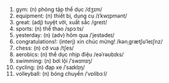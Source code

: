 1. gym: (n) phòng tập thể dục /dʒɪm/
3. equipment: (n) thiết bị, dụng cụ /ɪˈkwɪpmənt/
4. great: (adj) tuyệt vời, xuất sắc /ɡreɪt/
5. sports: (n) thể thao /spɔːts/
9. yesterday: (n) (adv) hôm qua /ˈjestədeɪ/
10. congratulations\!: (interj) xin chúc mừng\! /kənˌɡrætʃʊˈleɪʃnz/
1. chess: (n) cờ vua /tʃes/
2. aerobics: (n) thể dục nhịp điệu /eəˈrəʊbɪks/
4. swimming: (n) bơi lội /ˈswɪmɪŋ/
5. cycling: (n) đạp xe /ˈsaɪklɪŋ/
6. volleyball: (n) bóng chuyền /ˈvɒlibɔːl/